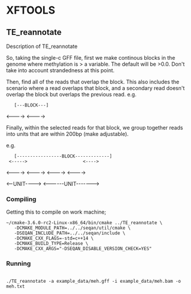 # XFTOOLS

## TE_reannotate

Description of TE_reannotate

So, taking the single-c GFF file, first we make continous blocks in the 
genome where methylation is > a variable. The default will be >0.0. 
Don't take into account strandedness at this point. 

Then, find all of the reads that overlap the block. This also includes 
the scenario where a read overlaps that block, and a secondary read 
doesn't overlap the block but overlaps the previous read. e.g.

       [---BLOCK---]  
   <---->
<---->

Finally, within the selected reads for that block, we group together reads 
into units that are within 200bp (make adjustable).

e.g.

       [-----------------BLOCK-------------]
     <----->                     <---->
   <---->                                 <---->
<---->                                        <---->

<--UNIT---->                     <------UNIT------->



### Compiling

Getting this to compile on work machine;

```
~/cmake-3.6.0-rc2-Linux-x86_64/bin/cmake ../TE_reannotate \
   -DCMAKE_MODULE_PATH=../../seqan/util/cmake \
   -DSEQAN_INCLUDE_PATH=../../seqan/include \
   -DCMAKE_CXX_FLAGS=-std=c++14 \
   -DCMAKE_BUILD_TYPE=Release \
   -DCMAKE_CXX_ARGS="-DSEQAN_DISABLE_VERSION_CHECK=YES" 
```



### Running

```

./TE_reannotate -a example_data/meh.gff -i example_data/meh.bam -o meh.txt
```
